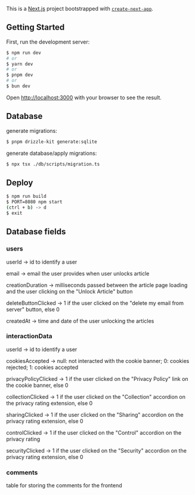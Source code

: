 This is a [Next.js](https://nextjs.org/) project bootstrapped with [`create-next-app`](https://github.com/vercel/next.js/tree/canary/packages/create-next-app).

## Getting Started

First, run the development server:

```bash
$ npm run dev
# or
$ yarn dev
# or
$ pnpm dev
# or
$ bun dev
```

Open [http://localhost:3000](http://localhost:3000) with your browser to see the result.

## Database

generate migrations:

```bash
$ pnpm drizzle-kit generate:sqlite
```

generate database/apply migrations:

```bash
$ npx tsx ./db/scripts/migration.ts
```

## Deploy

```bash
$ npm run build
$ PORT=8080 npm start
(ctrl + b) -> d
$ exit
```

## Database fields

### users

userId -> id to identify a user

email -> email the user provides when user unlocks article

creationDuration -> milliseconds passed between the article page loading and the user clicking on the "Unlock Article" button

deleteButtonClicked -> 1 if the user clicked on the "delete my email from server" button, else 0

createdAt -> time and date of the user unlocking the articles

### interactionData

userId -> id to identify a user

cookiesAccepted -> null: not interacted with the cookie banner; 0: cookies rejected; 1: cookies accepted

privacyPolicyClicked -> 1 if the user clicked on the "Privacy Policy" link on the cookie banner, else 0

collectionClicked -> 1 if the user clicked on the "Collection" accordion on the privacy rating extension, else 0

sharingClicked -> 1 if the user clicked on the "Sharing" accordion on the privacy rating extension, else 0

controlClicked -> 1 if the user clicked on the "Control" accordion on the privacy rating

securityClicked -> 1 if the user clicked on the "Security" accordion on the privacy rating extension, else 0

### comments

table for storing the comments for the frontend
